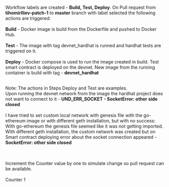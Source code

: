 Workflow labels are created - **Build, Test, Deploy**. On Pull request from **tihomirIliev-patch-1** to **master** branch with label selected the following actions are triggered:<br><br>
**Build** - Docker image is build from the Dockerfile and pushed to Docker Hub.<br><br>
**Test** - The image with tag devnet_hardhat is runned and hardhat tests are triggered on it.<br><br>
**Deploy** - Docker compose is used to run the image created in build. Test smart contract is deployed on the devnet. New image from the running container is build with tag - **devnet_hardhat**<br><br>

Note: The actions in Steps Deploy and Test are examples.<br> Upon running the devnet network from the image the hardhat project does not want to connect to it - **UND_ERR_SOCKET - SocketError: other side closed** <br><br>I have tried to set custom local network with genesis file with the go-ethereum image or with different geth installation, but with no success: <br>With go-ethereum the genesis file seemed like it was not getting imported.<br>With different geth installation, the custom network was created but on Smart contract deploying error about the socket connection appeared - **SocketError: other side closed**

<br><br>Increment the Counter value by one to simulate change so pull request can be available.<br><br>
Counter 1

